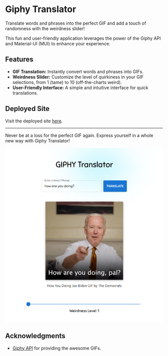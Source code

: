 # Giphy Translator

Translate words and phrases into the perfect GIF and add a touch of randomness with the weirdness slider!

This fun and user-friendly application leverages the power of the Giphy API and Material-UI (MUI) to enhance your experience.

## Features

- **GIF Translation:** Instantly convert words and phrases into GIFs.
- **Weirdness Slider:** Customize the level of quirkiness in your GIF selections, from 1 (tame) to 10 (off-the-charts weird).
- **User-Friendly Interface:** A simple and intuitive interface for quick translations.

## Deployed Site

Visit the deployed site [here](https://rizmiya-giphy-translator.surge.sh).

---

Never be at a loss for the perfect GIF again. Express yourself in a whole new way with Giphy Translator!

![Giphy Translator](/screenshot.png)


## Acknowledgments

- [Giphy API](https://developers.giphy.com/) for providing the awesome GIFs.

